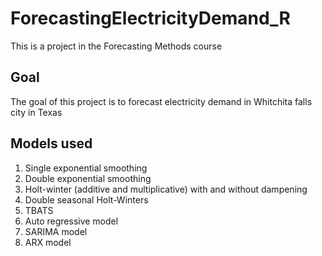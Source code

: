 # ForecastingElectricityDemand_R
This is a project in the Forecasting Methods course
## Goal
The goal of this project is to forecast electricity demand in Whitchita falls city in Texas
## Models used
1. Single exponential smoothing
2. Double exponential smoothing
3. Holt-winter (additive and multiplicative) with and without dampening
4. Double seasonal Holt-Winters
5. TBATS
6. Auto regressive model
7. SARIMA model
8. ARX model
